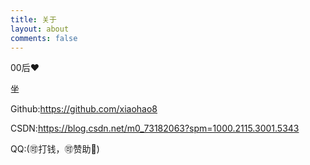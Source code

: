 ```yaml
---
title: 关于
layout: about
comments: false
---
```

00后❤️

坐

G﻿ithub:https://github.com/xiaohao8

CSDN:<https://blog.csdn.net/m0_73182063?spm=1000.2115.3001.5343>

QQ:(🉑打钱，🉑赞助🦄)

![]()